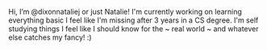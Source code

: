 Hi, I’m @dixonnataliej or just Natalie! I'm currently working on learning everything basic I feel like I'm missing after 3 years in a CS degree. I'm self studying things I feel like I should know for the ~ real world ~ and whatever else catches my fancy! :)


<!---
dixonnataliej/dixonnataliej is a ✨ special ✨ repository because its `README.md` (this file) appears on your GitHub profile.
You can click the Preview link to take a look at your changes.
--->
